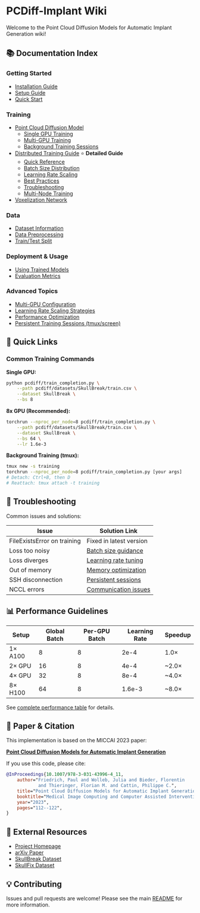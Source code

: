 # PCDiff-Implant Wiki

Welcome to the Point Cloud Diffusion Models for Automatic Implant Generation wiki!

## 📚 Documentation Index

### Getting Started
- [Installation Guide](../INSTALL.md)
- [Setup Guide](../SETUP.md)
- [Quick Start](../QUICKSTART.md)

### Training
- [Point Cloud Diffusion Model](pcdiff/README.md)
  - [Single GPU Training](pcdiff/README.md#single-gpu-training)
  - [Multi-GPU Training](pcdiff/README.md#multi-gpu-training-distributed)
  - [Background Training Sessions](pcdiff/README.md#background-training-persistent-sessions)
- [Distributed Training Guide](pcdiff/distributed-training.md) ⭐ **Detailed Guide**
  - [Quick Reference](pcdiff/distributed-training.md#quick-reference)
  - [Batch Size Distribution](pcdiff/distributed-training.md#understanding-batch-size-distribution)
  - [Learning Rate Scaling](pcdiff/distributed-training.md#learning-rate-scaling)
  - [Best Practices](pcdiff/distributed-training.md#best-practices)
  - [Troubleshooting](pcdiff/distributed-training.md#troubleshooting)
  - [Multi-Node Training](pcdiff/distributed-training.md#multi-node-training)
- [Voxelization Network](voxelization/README.md)

### Data
- [Dataset Information](README.md#data)
- [Data Preprocessing](pcdiff/README.md#data-preprocessing)
- [Train/Test Split](pcdiff/README.md#traintest-split)

### Deployment & Usage
- [Using Trained Models](pcdiff/README.md#use-the-model)
- [Evaluation Metrics](README.md#results)

### Advanced Topics
- [Multi-GPU Configuration](pcdiff/distributed-training.md#quick-reference)
- [Learning Rate Scaling Strategies](pcdiff/distributed-training.md#learning-rate-scaling)
- [Performance Optimization](pcdiff/distributed-training.md#performance-expectations)
- [Persistent Training Sessions (tmux/screen)](pcdiff/distributed-training.md#5-persistent-training-sessions)

## 🚀 Quick Links

### Common Training Commands

**Single GPU:**
```bash
python pcdiff/train_completion.py \
    --path pcdiff/datasets/SkullBreak/train.csv \
    --dataset SkullBreak \
    --bs 8
```

**8x GPU (Recommended):**
```bash
torchrun --nproc_per_node=8 pcdiff/train_completion.py \
    --path pcdiff/datasets/SkullBreak/train.csv \
    --dataset SkullBreak \
    --bs 64 \
    --lr 1.6e-3
```

**Background Training (tmux):**
```bash
tmux new -s training
torchrun --nproc_per_node=8 pcdiff/train_completion.py [your args]
# Detach: Ctrl+B, then D
# Reattach: tmux attach -t training
```

## 🐛 Troubleshooting

Common issues and solutions:

| Issue | Solution Link |
|-------|---------------|
| FileExistsError on training | Fixed in latest version |
| Loss too noisy | [Batch size guidance](pcdiff/distributed-training.md#issue-loss-is-too-noisy) |
| Loss diverges | [Learning rate tuning](pcdiff/distributed-training.md#issue-loss-diverges-or-doesnt-decrease) |
| Out of memory | [Memory optimization](pcdiff/distributed-training.md#issue-out-of-memory-oom) |
| SSH disconnection | [Persistent sessions](pcdiff/distributed-training.md#5-persistent-training-sessions) |
| NCCL errors | [Communication issues](pcdiff/distributed-training.md#issue-nccl-error-or-communication-timeout) |

## 📊 Performance Guidelines

| Setup | Global Batch | Per-GPU Batch | Learning Rate | Speedup |
|-------|--------------|---------------|---------------|---------|
| 1× A100 | 8 | 8 | 2e-4 | 1.0× |
| 2× GPU | 16 | 8 | 4e-4 | ~2.0× |
| 4× GPU | 32 | 8 | 8e-4 | ~4.0× |
| 8× H100 | 64 | 8 | 1.6e-3 | ~8.0× |

See [complete performance table](pcdiff/distributed-training.md#performance-expectations) for details.

## 📖 Paper & Citation

This implementation is based on the MICCAI 2023 paper:

**[Point Cloud Diffusion Models for Automatic Implant Generation](https://pfriedri.github.io/pcdiff-implant-io/)**

If you use this code, please cite:
```bibtex
@InProceedings{10.1007/978-3-031-43996-4_11,
    author="Friedrich, Paul and Wolleb, Julia and Bieder, Florentin 
            and Thieringer, Florian M. and Cattin, Philippe C.",
    title="Point Cloud Diffusion Models for Automatic Implant Generation",
    booktitle="Medical Image Computing and Computer Assisted Intervention -- MICCAI 2023",
    year="2023",
    pages="112--122",
}
```

## 🔗 External Resources

- [Project Homepage](https://pfriedri.github.io/pcdiff-implant-io/)
- [arXiv Paper](https://arxiv.org/abs/2303.08061)
- [SkullBreak Dataset](https://www.fit.vutbr.cz/~ikodym/skullbreak_training.zip)
- [SkullFix Dataset](https://files.icg.tugraz.at/f/2c5f458e781a42c6a916/?dl=1)

## 💡 Contributing

Issues and pull requests are welcome! Please see the main [README](README.md) for more information.

